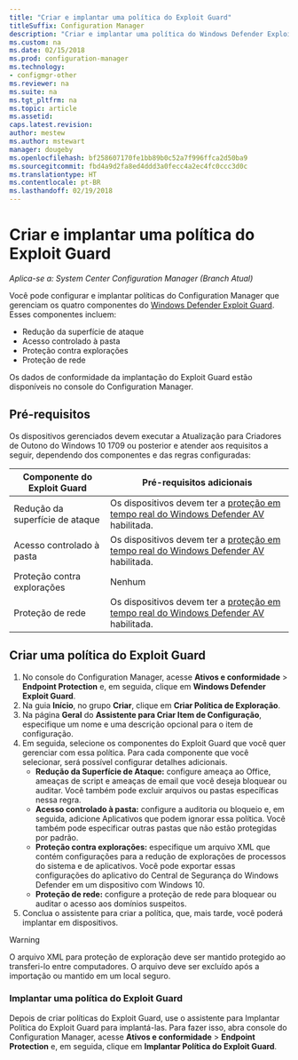 ```yaml
---
title: "Criar e implantar uma política do Exploit Guard"
titleSuffix: Configuration Manager
description: "Criar e implantar uma política do Windows Defender Exploit Guard."
ms.custom: na
ms.date: 02/15/2018
ms.prod: configuration-manager
ms.technology:
- configmgr-other
ms.reviewer: na
ms.suite: na
ms.tgt_pltfrm: na
ms.topic: article
ms.assetid: 
caps.latest.revision: 
author: mestew
ms.author: mstewart
manager: dougeby
ms.openlocfilehash: bf258607170fe1bb89b0c52a7f996ffca2d50ba9
ms.sourcegitcommit: fbd4a9d2fa8ed4ddd3a0fecc4a2ec4fc0ccc3d0c
ms.translationtype: HT
ms.contentlocale: pt-BR
ms.lasthandoff: 02/19/2018
---
```

# <a name="create-and-deploy-an-exploit-guard-policy---1355468---"></a>Criar e implantar uma política do Exploit Guard <!--1355468 -->

*Aplica-se a: System Center Configuration Manager (Branch Atual)*

Você pode configurar e implantar políticas do Configuration Manager que gerenciam os quatro componentes do [Windows Defender Exploit Guard](https://docs.microsoft.com/windows/threat-protection/windows-defender-exploit-guard/windows-defender-exploit-guard). Esses componentes incluem:
-   Redução da superfície de ataque
-   Acesso controlado à pasta
-   Proteção contra explorações
-   Proteção de rede

Os dados de conformidade da implantação do Exploit Guard estão disponíveis no console do Configuration Manager.

## <a name="prerequisites"></a>Pré-requisitos

Os dispositivos gerenciados devem executar a Atualização para Criadores de Outono do Windows 10 1709 ou posterior e atender aos requisitos a seguir, dependendo dos componentes e das regras configuradas:

|Componente do Exploit Guard |Pré-requisitos adicionais|
|------------------------|------------------------|
| Redução da superfície de ataque  | Os dispositivos devem ter a [proteção em tempo real do Windows Defender AV]( https://docs.microsoft.com/windows/threat-protection/windows-defender-exploit-guard/controlled-folders-exploit-guard) habilitada.  |
| Acesso controlado à pasta  | Os dispositivos devem ter a [proteção em tempo real do Windows Defender AV]( https://docs.microsoft.com/windows/threat-protection/windows-defender-exploit-guard/controlled-folders-exploit-guard) habilitada.   |
| Proteção contra explorações  | Nenhum  |
| Proteção de rede  |  Os dispositivos devem ter a [proteção em tempo real do Windows Defender AV]( https://docs.microsoft.com/windows/threat-protection/windows-defender-exploit-guard/controlled-folders-exploit-guard) habilitada.  |

## <a name="create-an-exploit-guard-policy"></a>Criar uma política do Exploit Guard  
1.  No console do Configuration Manager, acesse **Ativos e conformidade** > **Endpoint Protection** e, em seguida, clique em **Windows Defender Exploit Guard**.
2.  Na guia **Início**, no grupo **Criar**, clique em **Criar Política de Exploração**.
3.  Na página **Geral** do **Assistente para Criar Item de Configuração**, especifique um nome e uma descrição opcional para o item de configuração.
4.  Em seguida, selecione os componentes do Exploit Guard que você quer gerenciar com essa política. Para cada componente que você selecionar, será possível configurar detalhes adicionais.
    - **Redução da Superfície de Ataque:** configure ameaça ao Office, ameaças de script e ameaças de email que você deseja bloquear ou auditar. Você também pode excluir arquivos ou pastas específicas nessa regra.
    - **Acesso controlado à pasta:** configure a auditoria ou bloqueio e, em seguida, adicione Aplicativos que podem ignorar essa política.  Você também pode especificar outras pastas que não estão protegidas por padrão.
    - **Proteção contra explorações:** especifique um arquivo XML que contém configurações para a redução de explorações de processos do sistema e de aplicativos. Você pode exportar essas configurações do aplicativo do Central de Segurança do Windows Defender em um dispositivo com Windows 10.
    - **Proteção de rede:** configure a proteção de rede para bloquear ou auditar o acesso aos domínios suspeitos.
5.  Conclua o assistente para criar a política, que, mais tarde, você poderá implantar em dispositivos.

> [!WARNING]
> O arquivo XML para proteção de exploração deve ser mantido protegido ao transferi-lo entre computadores. O arquivo deve ser excluído após a importação ou mantido em um local seguro.  

### <a name="deploy-an-exploit-guard-policy"></a>Implantar uma política do Exploit Guard     
Depois de criar políticas do Exploit Guard, use o assistente para Implantar Política do Exploit Guard para implantá-las. Para fazer isso, abra console do Configuration Manager, acesse **Ativos e conformidade** > **Endpoint Protection** e, em seguida, clique em **Implantar Política do Exploit Guard**.


